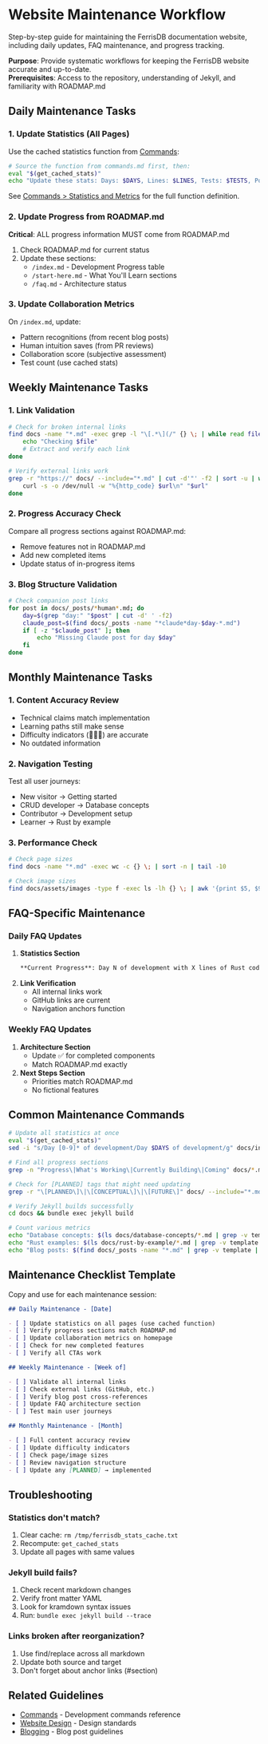 # Website Maintenance Workflow

Step-by-step guide for maintaining the FerrisDB documentation website, including daily updates, FAQ maintenance, and progress tracking.

**Purpose**: Provide systematic workflows for keeping the FerrisDB website accurate and up-to-date.  
**Prerequisites**: Access to the repository, understanding of Jekyll, and familiarity with ROADMAP.md

## Daily Maintenance Tasks

### 1. Update Statistics (All Pages)

Use the cached statistics function from [Commands](commands.md#statistics-and-metrics):

```bash
# Source the function from commands.md first, then:
eval "$(get_cached_stats)"
echo "Update these stats: Days: $DAYS, Lines: $LINES, Tests: $TESTS, Posts: $POSTS"
```

See [Commands > Statistics and Metrics](commands.md#statistics-and-metrics) for the full function definition.

### 2. Update Progress from ROADMAP.md

**Critical**: ALL progress information MUST come from ROADMAP.md

1. Check ROADMAP.md for current status
2. Update these sections:
   - `/index.md` - Development Progress table
   - `/start-here.md` - What You'll Learn sections
   - `/faq.md` - Architecture status

### 3. Update Collaboration Metrics

On `/index.md`, update:

- Pattern recognitions (from recent blog posts)
- Human intuition saves (from PR reviews)
- Collaboration score (subjective assessment)
- Test count (use cached stats)

## Weekly Maintenance Tasks

### 1. Link Validation

```bash
# Check for broken internal links
find docs -name "*.md" -exec grep -l "\[.*\](/" {} \; | while read file; do
    echo "Checking $file"
    # Extract and verify each link
done

# Verify external links work
grep -r "https://" docs/ --include="*.md" | cut -d'"' -f2 | sort -u | while read url; do
    curl -s -o /dev/null -w "%{http_code} $url\n" "$url"
done
```

### 2. Progress Accuracy Check

Compare all progress sections against ROADMAP.md:

- Remove features not in ROADMAP.md
- Add new completed items
- Update status of in-progress items

### 3. Blog Structure Validation

```bash
# Check companion post links
for post in docs/_posts/*human*.md; do
    day=$(grep "day:" "$post" | cut -d' ' -f2)
    claude_post=$(find docs/_posts -name "*claude*day-$day-*.md")
    if [ -z "$claude_post" ]; then
        echo "Missing Claude post for day $day"
    fi
done
```

## Monthly Maintenance Tasks

### 1. Content Accuracy Review

- Technical claims match implementation
- Learning paths still make sense
- Difficulty indicators (📗📙📕) are accurate
- No outdated information

### 2. Navigation Testing

Test all user journeys:

- New visitor → Getting started
- CRUD developer → Database concepts
- Contributor → Development setup
- Learner → Rust by example

### 3. Performance Check

```bash
# Check page sizes
find docs -name "*.md" -exec wc -c {} \; | sort -n | tail -10

# Check image sizes
find docs/assets/images -type f -exec ls -lh {} \; | awk '{print $5, $9}' | sort -h
```

## FAQ-Specific Maintenance

### Daily FAQ Updates

1. **Statistics Section**
   ```markdown
   **Current Progress**: Day N of development with X lines of Rust code, Y tests, and Z blog posts
   ```
2. **Link Verification**
   - All internal links work
   - GitHub links are current
   - Navigation anchors function

### Weekly FAQ Updates

1. **Architecture Section**
   - Update ✅ for completed components
   - Match ROADMAP.md exactly
2. **Next Steps Section**
   - Priorities match ROADMAP.md
   - No fictional features

## Common Maintenance Commands

```bash
# Update all statistics at once
eval "$(get_cached_stats)"
sed -i "s/Day [0-9]* of development/Day $DAYS of development/g" docs/index.md docs/start-here.md docs/faq.md

# Find all progress sections
grep -n "Progress\|What's Working\|Currently Building\|Coming" docs/*.md

# Check for [PLANNED] tags that might need updating
grep -r "\[PLANNED\]\|\[CONCEPTUAL\]\|\[FUTURE\]" docs/ --include="*.md"

# Verify Jekyll builds successfully
cd docs && bundle exec jekyll build

# Count various metrics
echo "Database concepts: $(ls docs/database-concepts/*.md | grep -v template | wc -l)"
echo "Rust examples: $(ls docs/rust-by-example/*.md | grep -v template | wc -l)"
echo "Blog posts: $(find docs/_posts -name "*.md" | grep -v template | wc -l)"
```

## Maintenance Checklist Template

Copy and use for each maintenance session:

```markdown
## Daily Maintenance - [Date]

- [ ] Update statistics on all pages (use cached function)
- [ ] Verify progress sections match ROADMAP.md
- [ ] Update collaboration metrics on homepage
- [ ] Check for new completed features
- [ ] Verify all CTAs work

## Weekly Maintenance - [Week of]

- [ ] Validate all internal links
- [ ] Check external links (GitHub, etc.)
- [ ] Verify blog post cross-references
- [ ] Update FAQ architecture section
- [ ] Test main user journeys

## Monthly Maintenance - [Month]

- [ ] Full content accuracy review
- [ ] Update difficulty indicators
- [ ] Check page/image sizes
- [ ] Review navigation structure
- [ ] Update any [PLANNED] → implemented
```

## Troubleshooting

### Statistics don't match?

1. Clear cache: `rm /tmp/ferrisdb_stats_cache.txt`
2. Recompute: `get_cached_stats`
3. Update all pages with same values

### Jekyll build fails?

1. Check recent markdown changes
2. Verify front matter YAML
3. Look for kramdown syntax issues
4. Run: `bundle exec jekyll build --trace`

### Links broken after reorganization?

1. Use find/replace across all markdown
2. Update both source and target
3. Don't forget about anchor links (#section)

## Related Guidelines

- [Commands](commands.md) - Development commands reference
- [Website Design](../content/website-design.md) - Design standards
- [Blogging](../content/blogging.md) - Blog post guidelines
